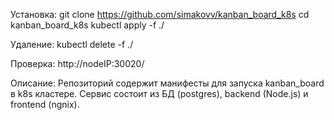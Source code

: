 Установка:
git clone https://github.com/simakovv/kanban_board_k8s
cd kanban_board_k8s
kubectl apply -f ./

Удаление:
kubectl delete -f ./

Проверка:
http://nodeIP:30020/

Описание:
Репозиторий содержит манифесты для запуска kanban_board в k8s кластере.
Сервис состоит из БД (postgres), backend (Node.js) и frontend (ngnix).